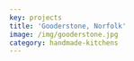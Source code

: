 ```yaml
---
key: projects
title: 'Gooderstone, Norfolk'
image: /img/gooderstone.jpg
category: handmade-kitchens
---
```


